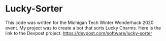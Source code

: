 # Lucky-Sorter
 
This code was written for the Michigan Tech Winter Wonderhack 2020 event. My project was to create a bot that sorts Lucky Charms. Here is the link to the Devpost project. https://devpost.com/software/lucky-sorter 
